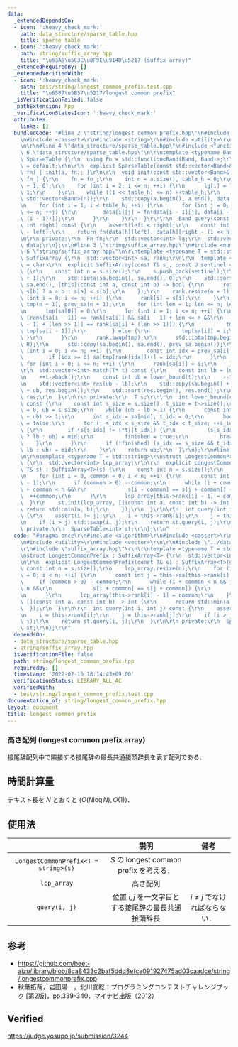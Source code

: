 ```yaml
---
data:
  _extendedDependsOn:
  - icon: ':heavy_check_mark:'
    path: data_structure/sparse_table.hpp
    title: sparse table
  - icon: ':heavy_check_mark:'
    path: string/suffix_array.hpp
    title: "\u63A5\u5C3E\u8F9E\u914D\u5217 (suffix array)"
  _extendedRequiredBy: []
  _extendedVerifiedWith:
  - icon: ':heavy_check_mark:'
    path: test/string/longest_common_prefix.test.cpp
    title: "\u6587\u5B57\u5217/longest common prefix"
  _isVerificationFailed: false
  _pathExtension: hpp
  _verificationStatusIcon: ':heavy_check_mark:'
  attributes:
    links: []
  bundledCode: "#line 2 \"string/longest_common_prefix.hpp\"\n#include <algorithm>\r\
    \n#include <cassert>\r\n#include <string>\r\n#include <utility>\r\n#include <vector>\r\
    \n\r\n#line 4 \"data_structure/sparse_table.hpp\"\n#include <functional>\r\n#line\
    \ 6 \"data_structure/sparse_table.hpp\"\n\r\ntemplate <typename Band>\r\nstruct\
    \ SparseTable {\r\n  using Fn = std::function<Band(Band, Band)>;\r\n\r\n  SparseTable()\
    \ = default;\r\n\r\n  explicit SparseTable(const std::vector<Band>& a, const Fn\
    \ fn) { init(a, fn); }\r\n\r\n  void init(const std::vector<Band>& a, const Fn\
    \ fn_) {\r\n    fn = fn_;\r\n    int n = a.size(), table_h = 0;\r\n    lg.assign(n\
    \ + 1, 0);\r\n    for (int i = 2; i <= n; ++i) {\r\n      lg[i] = lg[i >> 1] +\
    \ 1;\r\n    }\r\n    while ((1 << table_h) <= n) ++table_h;\r\n    data.assign(table_h,\
    \ std::vector<Band>(n));\r\n    std::copy(a.begin(), a.end(), data.front().begin());\r\
    \n    for (int i = 1; i < table_h; ++i) {\r\n      for (int j = 0; j + (1 << i)\
    \ <= n; ++j) {\r\n        data[i][j] = fn(data[i - 1][j], data[i - 1][j + (1 <<\
    \ (i - 1))]);\r\n      }\r\n    }\r\n  }\r\n\r\n  Band query(const int left, const\
    \ int right) const {\r\n    assert(left < right);\r\n    const int h = lg[right\
    \ - left];\r\n    return fn(data[h][left], data[h][right - (1 << h)]);\r\n  }\r\
    \n\r\n private:\r\n  Fn fn;\r\n  std::vector<int> lg;\r\n  std::vector<std::vector<Band>>\
    \ data;\r\n};\r\n#line 3 \"string/suffix_array.hpp\"\n#include <numeric>\r\n#line\
    \ 6 \"string/suffix_array.hpp\"\n\r\ntemplate <typename T = std::string>\r\nstruct\
    \ SuffixArray {\r\n  std::vector<int> sa, rank;\r\n\r\n  template <typename U\
    \ = char>\r\n  explicit SuffixArray(const T& s_, const U sentinel = 0) : s(s_)\
    \ {\r\n    const int n = s.size();\r\n    s.push_back(sentinel);\r\n    sa.resize(n\
    \ + 1);\r\n    std::iota(sa.begin(), sa.end(), 0);\r\n    std::sort(sa.begin(),\
    \ sa.end(), [this](const int a, const int b) -> bool {\r\n      return s[a] ==\
    \ s[b] ? a > b : s[a] < s[b];\r\n    });\r\n    rank.resize(n + 1);\r\n    for\
    \ (int i = 0; i <= n; ++i) {\r\n      rank[i] = s[i];\r\n    }\r\n    std::vector<int>\
    \ tmp(n + 1), prev_sa(n + 1);\r\n    for (int len = 1; len <= n; len <<= 1) {\r\
    \n      tmp[sa[0]] = 0;\r\n      for (int i = 1; i <= n; ++i) {\r\n        if\
    \ (rank[sa[i - 1]] == rank[sa[i]] && sa[i - 1] + len <= n &&\r\n            rank[sa[i\
    \ - 1] + (len >> 1)] == rank[sa[i] + (len >> 1)]) {\r\n          tmp[sa[i]] =\
    \ tmp[sa[i - 1]];\r\n        } else {\r\n          tmp[sa[i]] = i;\r\n       \
    \ }\r\n      }\r\n      rank.swap(tmp);\r\n      std::iota(tmp.begin(), tmp.end(),\
    \ 0);\r\n      std::copy(sa.begin(), sa.end(), prev_sa.begin());\r\n      for\
    \ (int i = 0; i <= n; ++i) {\r\n        const int idx = prev_sa[i] - len;\r\n\
    \        if (idx >= 0) sa[tmp[rank[idx]]++] = idx;\r\n      }\r\n    }\r\n   \
    \ for (int i = 0; i <= n; ++i) {\r\n      rank[sa[i]] = i;\r\n    }\r\n  }\r\n\
    \r\n  std::vector<int> match(T* t) const {\r\n    const int lb = lower_bound(t);\r\
    \n    ++t->back();\r\n    const int ub = lower_bound(t);\r\n    --t->back();\r\
    \n    std::vector<int> res(ub - lb);\r\n    std::copy(sa.begin() + lb, sa.begin()\
    \ + ub, res.begin());\r\n    std::sort(res.begin(), res.end());\r\n    return\
    \ res;\r\n  }\r\n\r\n private:\r\n  T s;\r\n\r\n  int lower_bound(const T* t)\
    \ const {\r\n    const int s_size = s.size(), t_size = t->size();\r\n    int lb\
    \ = 0, ub = s_size;\r\n    while (ub - lb > 1) {\r\n      const int mid = (lb\
    \ + ub) >> 1;\r\n      int s_idx = sa[mid], t_idx = 0;\r\n      bool finished\
    \ = false;\r\n      for (; s_idx < s_size && t_idx < t_size; ++s_idx, ++t_idx)\
    \ {\r\n        if (s[s_idx] != (*t)[t_idx]) {\r\n          (s[s_idx] < (*t)[t_idx]\
    \ ? lb : ub) = mid;\r\n          finished = true;\r\n          break;\r\n    \
    \    }\r\n      }\r\n      if (!finished) (s_idx == s_size && t_idx < t_size ?\
    \ lb : ub) = mid;\r\n    }\r\n    return ub;\r\n  }\r\n};\r\n#line 10 \"string/longest_common_prefix.hpp\"\
    \n\r\ntemplate <typename T = std::string>\r\nstruct LongestCommonPrefix : SuffixArray<T>\
    \ {\r\n  std::vector<int> lcp_array;\r\n\r\n  explicit LongestCommonPrefix(const\
    \ T& s) : SuffixArray<T>(s) {\r\n    const int n = s.size();\r\n    lcp_array.resize(n);\r\
    \n    for (int i = 0, common = 0; i < n; ++i) {\r\n      const int j = this->sa[this->rank[i]\
    \ - 1];\r\n      if (common > 0) --common;\r\n      while (i + common < n && j\
    \ + common < n &&\r\n             s[i + common] == s[j + common]) {\r\n      \
    \  ++common;\r\n      }\r\n      lcp_array[this->rank[i] - 1] = common;\r\n  \
    \  }\r\n    st.init(lcp_array, [](const int a, const int b) -> int {\r\n     \
    \ return std::min(a, b);\r\n    });\r\n  }\r\n\r\n  int query(int i, int j) const\
    \ {\r\n    assert(i != j);\r\n    i = this->rank[i];\r\n    j = this->rank[j];\r\
    \n    if (i > j) std::swap(i, j);\r\n    return st.query(i, j);\r\n  }\r\n\r\n\
    \ private:\r\n  SparseTable<int> st;\r\n};\r\n"
  code: "#pragma once\r\n#include <algorithm>\r\n#include <cassert>\r\n#include <string>\r\
    \n#include <utility>\r\n#include <vector>\r\n\r\n#include \"../data_structure/sparse_table.hpp\"\
    \r\n#include \"suffix_array.hpp\"\r\n\r\ntemplate <typename T = std::string>\r\
    \nstruct LongestCommonPrefix : SuffixArray<T> {\r\n  std::vector<int> lcp_array;\r\
    \n\r\n  explicit LongestCommonPrefix(const T& s) : SuffixArray<T>(s) {\r\n   \
    \ const int n = s.size();\r\n    lcp_array.resize(n);\r\n    for (int i = 0, common\
    \ = 0; i < n; ++i) {\r\n      const int j = this->sa[this->rank[i] - 1];\r\n \
    \     if (common > 0) --common;\r\n      while (i + common < n && j + common <\
    \ n &&\r\n             s[i + common] == s[j + common]) {\r\n        ++common;\r\
    \n      }\r\n      lcp_array[this->rank[i] - 1] = common;\r\n    }\r\n    st.init(lcp_array,\
    \ [](const int a, const int b) -> int {\r\n      return std::min(a, b);\r\n  \
    \  });\r\n  }\r\n\r\n  int query(int i, int j) const {\r\n    assert(i != j);\r\
    \n    i = this->rank[i];\r\n    j = this->rank[j];\r\n    if (i > j) std::swap(i,\
    \ j);\r\n    return st.query(i, j);\r\n  }\r\n\r\n private:\r\n  SparseTable<int>\
    \ st;\r\n};\r\n"
  dependsOn:
  - data_structure/sparse_table.hpp
  - string/suffix_array.hpp
  isVerificationFile: false
  path: string/longest_common_prefix.hpp
  requiredBy: []
  timestamp: '2022-02-16 18:14:43+09:00'
  verificationStatus: LIBRARY_ALL_AC
  verifiedWith:
  - test/string/longest_common_prefix.test.cpp
documentation_of: string/longest_common_prefix.hpp
layout: document
title: longest common prefix
---
```



### 高さ配列 (longest common prefix array)

接尾辞配列中で隣接する接尾辞の最長共通接頭辞長を表す配列である．


## 時間計算量

テキスト長を $N$ とおくと $\langle O(N\log{N}), O(1) \rangle$．


## 使用法

||説明|備考|
|:--:|:--:|:--:|
|`LongestCommonPrefix<T = string>(s)`|$S$ の longest common prefix を考える．||
|`lcp_array`|高さ配列||
|`query(i, j)`|位置 $i, j$ を一文字目とする接尾辞の最長共通接頭辞長|$i \neq j$ でなければならない．|


## 参考

- https://github.com/beet-aizu/library/blob/8ca8433c2baf5ddd8efca091927475ad03caadce/string/longestcommonprefix.cpp
- 秋葉拓哉，岩田陽一，北川宜稔：プログラミングコンテストチャレンジブック \[第2版\]，pp.339-340，マイナビ出版（2012）


## Verified

https://judge.yosupo.jp/submission/3244
